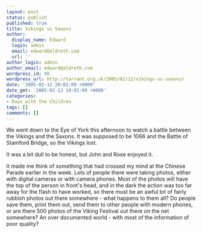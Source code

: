 ```yaml
---
layout: post
status: publish
published: true
title: Vikings vs Saxons
author:
  display_name: Edward
  login: admin
  email: edward@aldreth.com
  url: ''
author_login: admin
author_email: edward@aldreth.com
wordpress_id: 98
wordpress_url: http://tarrant.org.uk/2005/02/12/vikings-vs-saxons/
date: '2005-02-12 20:02:09 +0000'
date_gmt: '2005-02-12 19:02:09 +0000'
categories:
- Days with the Children
tags: []
comments: []
---
```


We went down to the Eye of York this afternoon to watch a battle between
the Vikings and the Saxons. It was supposed to be 1066 and the Battle of
Stamford Bridge, so the Vikings lost.

It was a bit dull to be honest, but John and Rose enjoyed it.

It made me think of something that had crossed my mind at the Chinese
Parade earlier in the week. Lots of people there were taking photos,
either with digital cameras or with camera phones. Most of the photos
will have the top of the person in front\'s head, and in the dark the
action was too far away for the flash to have worked, so there must be
an awful lot of fairly rubbish photos out there somewhere - what happens
to them all? Do people save them, print them out, send them to other
people with modern phones, or are there 500 photos of the Viking
Festival out there on the net somewhere? An over documented world - with
most of the information of poor quality?

